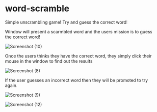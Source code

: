# word-scramble
Simple unscrambling game! Try and guess the correct word!


Window will present a scarmbled word and the users mission is to guess the correct word!

![Screenshot (10)](https://user-images.githubusercontent.com/56278781/66353432-dc888e80-e916-11e9-8949-e44bfdac70d2.png)

Once the users thinks they have the correct word, they simply click their mouse in the window to find out the results

![Screenshot (8)](https://user-images.githubusercontent.com/56278781/66353248-77cd3400-e916-11e9-9a62-3b4c58444abd.png)

If the user guesses an incorrect word then they will be promoted to try again.

![Screenshot (9)](https://user-images.githubusercontent.com/56278781/66353542-21acc080-e917-11e9-95b8-f877698c267a.png)

![Screenshot (12)](https://user-images.githubusercontent.com/56278781/66353605-430dac80-e917-11e9-8376-52beed390743.png)
